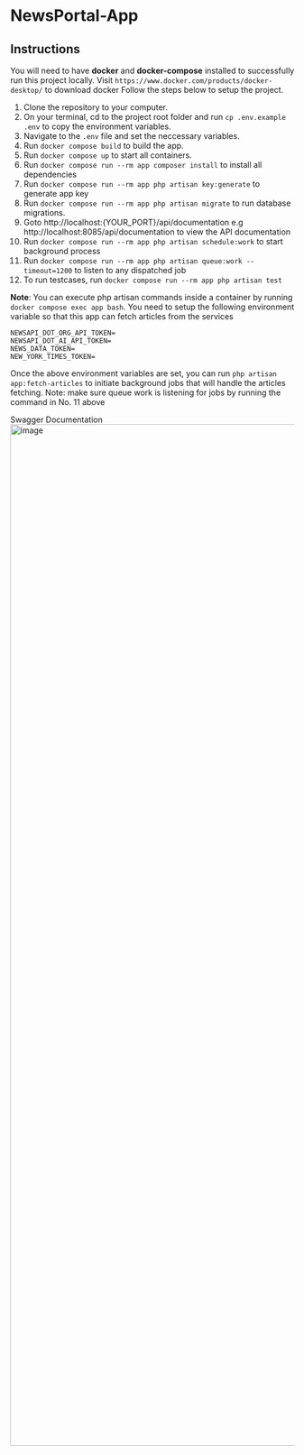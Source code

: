 # NewsPortal-App

## Instructions

You will need to have **docker** and **docker-compose** installed to successfully run this project locally.
Visit `https://www.docker.com/products/docker-desktop/` to download docker
Follow the steps below to setup the project.

1. Clone the repository to your computer.
2. On your terminal, cd to the project root folder and run `cp .env.example .env` to copy the environment variables.
3. Navigate to the `.env` file and set the neccessary variables.
4. Run `docker compose build` to build the app.
5. Run `docker compose up` to start all containers.
6. Run `docker compose run --rm app composer install` to install all dependencies
7. Run `docker compose run --rm app php artisan key:generate` to generate app key
8. Run `docker compose run --rm app php artisan migrate` to run database migrations.
9. Goto http://localhost:{YOUR_PORT}/api/documentation e.g http://localhost:8085/api/documentation to view the API documentation
10. Run `docker compose run --rm app php artisan schedule:work` to start background process
11. Run `docker compose run --rm app php artisan queue:work --timeout=1200` to listen to any dispatched job
12. To run testcases, run `docker compose run --rm app php artisan test`

**Note**:
You can execute php artisan commands inside a container by running `docker compose exec app bash`.
You need to setup the following environment variable so that this app can fetch articles from the services
```
NEWSAPI_DOT_ORG_API_TOKEN=
NEWSAPI_DOT_AI_API_TOKEN=
NEWS_DATA_TOKEN=
NEW_YORK_TIMES_TOKEN=
```

Once the above environment variables are set, you can run `php artisan app:fetch-articles` to initiate background jobs that will handle the articles fetching.
Note: make sure queue work is listening for jobs by running the command in No. 11 above

Swagger Documentation
<img width="3250" height="1812" alt="image" src="https://github.com/user-attachments/assets/c86a64a2-b5be-4493-89a5-a576cc696b36" />